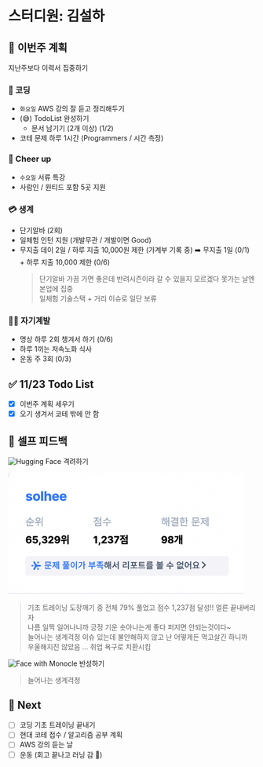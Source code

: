 # 스터디원: 김설하

## 🚀 이번주 계획

지난주보다 이력서 집중하기

### 👾 코딩

- `화요일` AWS 강의 잘 듣고 정리해두기
- (😅) TodoList 완성하기
  - 문서 남기기 (2개 이상) (1/2)
- 코테 문제 하루 1시간 (Programmers / 시간 측정)

### 🪪 Cheer up

- `수요일` 서류 특강
- 사람인 / 원티드 포함 5곳 지원

### 💳 생계

- 단기알바 (2회)
- 일체험 인턴 지원 (개발무관 / 개발이면 Good)
- 무지출 데이 2일 / 하루 지출 10,000원 제한 (가계부 기록 중) ➡️ 무지출 1일 (0/1) + 하루 지출 10,000 제한 (0/6)
  > 단기알바 가끔 가면 좋은데 반려시즌이라 갈 수 있을지 모르겠다 못가는 날엔 본업에 집중  
  > 일체험 기술스택 + 거리 이슈로 일단 보류

### 🧘‍♀️ 자기계발

- 명상 하루 2회 챙겨서 하기 (0/6)
- 하루 1끼는 저속노화 식사
- 운동 주 3회 (0/3)

## ✅ 11/23 Todo List

- [x] 이번주 계획 세우기
- [x] 오기 생겨서 코테 밖에 안 함

## 🎉 셀프 피드백

<img src="https://raw.githubusercontent.com/Tarikul-Islam-Anik/Animated-Fluent-Emojis/master/Emojis/Smilies/Hugging%20Face.png" alt="Hugging Face" width="25" height="25"> 격려하기</img>

<img src='./images/241125_img1.png' width="480px"/>

> 기초 트레이닝 도장깨기 중 전체 79% 풀었고 점수 1,237점 달성!! 얼른 끝내버리자  
> 나름 일찍 일어나니까 긍정 기운 솟아나는게 좋다 퍼지면 안되는것이다~  
> 늘어나는 생계걱정 이슈 있는데 불안해하지 않고 난 어떻게든 먹고살긴 하니까 우울해지진 않았음 ... 취업 욕구로 치환시킴

<img src="https://raw.githubusercontent.com/Tarikul-Islam-Anik/Animated-Fluent-Emojis/master/Emojis/Smilies/Face%20with%20Monocle.png" alt="Face with Monocle" width="25" height="25"> 반성하기</img>

> 늘어나는 생계걱정

## 🌱 Next

- [ ] 코딩 기초 트레이닝 끝내기
- [ ] 현대 코테 접수 / 알고리즘 공부 계획
- [ ] AWS 강의 듣는 날
- [ ] 운동 (회고 끝나고 러닝 감 👟)
